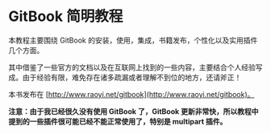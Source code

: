 # GitBook 简明教程

本教程主要围绕 GitBook 的安装，使用，集成，书籍发布，个性化以及实用插件几个方面。

其中借鉴了一些官方的文档以及在互联网上找到的一些内容，主要结合个人经验写成。由于经验有限，难免存在诸多疏漏或者理解不到位的地方，还请斧正！

本书发布在 [http://www.raoyi.net/gitbook](http://www.raoyi.net/gitbook)。

**注意：由于我已经很久没有使用 GitBook 了，GitBook 更新非常快，所以教程中提到的一些插件很可能已经不能正常使用了，特别是 multipart 插件。**
